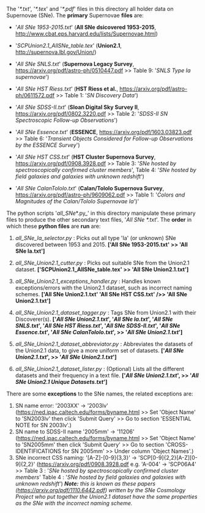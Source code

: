 The '_\*.txt_', '_\*.tex_' and '_\*.pdf_' files in this directory all holder data on Supernovae (SNe). The **primary** Supernovae **files** are:
 - '*All SNe 1953-2015.txt*' (**All SNe dsicovered 1953-2015**, http://www.cbat.eps.harvard.edu/lists/Supernovae.html)

 - '*SCPUnion2.1_AllSNe_table.tex*' (**Union2.1**, http://supernova.lbl.gov/Union/)

 - '*All SNe SNLS.txt*' (**Supernova Legacy Survey**,  https://arxiv.org/pdf/astro-ph/0510447.pdf
                           \>> Table 9: '_SNLS Type Ia supernovae_')

 - '*All SNe HST Riess.txt*' (**HST Riess et al.**, https://arxiv.org/pdf/astro-ph/0611572.pdf
                                \>> Table 1: '_SN Discovery Data_')

 - '*All SNe SDSS-II.txt*' (**Sloan Digital Sky Survey II**, https://arxiv.org/pdf/0802.3220.pdf
                              \>> Table 2: '_SDSS-II SN Spectroscopic Follow-up   Observations_')

 - '*All SNe Essence.txt*' (**ESSENCE**, https://arxiv.org/pdf/1603.03823.pdf
                              \>> Table 6: '_Transient Objects Considered for Follow-up Observations by the ESSENCE Survey_')

 - '*All SNe HST CSS.txt*' (**HST Cluster Supernova Survey**, https://arxiv.org/pdf/0908.3928.pdf
                              \>> Table 3: '_SNe hosted by spectroscopically confirmed cluster members_',
                                  Table 4: '_SNe hosted by field galaxies and galaxies with unknown redshift_')
 - '*All SNe CalanTololo.txt*' (**Calan/Tololo Supernova Survey**, https://arxiv.org/pdf/astro-ph/9609062.pdf
                                                \>> Table 1: '_Colors and Magnitudes of the Calan/Tololo Supernovae Ia_')'


The python scripts '_all_SNe_\*.py_' in this directory manipulate these primary files to produce the other secondary text files, '_All SNe \*.txt_'. The **order** in which these **python files** are **run** are:

 1. *all_SNe_Ia_selector.py* : Picks out all type 'Ia' (or unknown) SNe discovered between 1953 and 2015.
                               **['All SNe 1953-2015.txt'
                                    \>> 'All SNe Ia.txt']**

 2. *all_SNe_Union2.1_cutter.py* : Picks out suitable SNe from the Union2.1 dataset.
                                   **['SCPUnion2.1_AllSNe_table.tex'
                                        \>> 'All SNe Union2.1.txt']**
 3. *all_SNe_Union2.1_exceptions_handler.py* : Handles known exceptions/errors with the Union2.1 dataset, such as incorrect naming schemes.
                                               **['All SNe Union2.1.txt'
                                                  'All SNe HST CSS.txt'
                                                    />> 'All SNe Union2.1.txt']**

 4. *all_SNe_Union2.1_dataset_tagger.py* : Tags SNe from Union2.1 with their Discoverer(s).
                                           **['*All SNe Union2.1.txt*',
                                              '*All SNe Ia.txt*',
                                              '*All SNe SNLS.txt*',
                                              '*All SNe HST Riess.txt*',
                                              '*All SNe SDSS-II.txt*',
                                              '*All SNe Essence.txt*',
                                              '*All SNe CalanTololo.txt*',
                                                \>> '*All SNe Union2.1.txt*']**

 5. *all_SNe_Union2.1_dataset_abbreviator.py* : Abbreviates the datasets of the Union2.1 data, to give a more uniform set of datasets.
                                                **['*All SNe Union2.1.txt*',
                                                  \>> '*All SNe Union2.1.txt*']**

 6. *all_SNe_Union2.1_dataset_lister.py* : (Optional) Lists all the different datasets and their frequency in a text file.
                                           **['*All SNe Union2.1.txt*',
                                                \>> '*All SNe Union2.1 Unique Datasets.txt*']**


There are some **exceptions** to the SNe names, the related exceptions are:
 1. SN name error: '2003XX' -> '2003lv' (https://ned.ipac.caltech.edu/forms/byname.html
                                           \>> Set 'Object Name' to 'SN2003lv' then click 'Submit Query'
                                             \>> Go to section 'ESSENTIAL NOTE for SN 2003lv'.)
 2. SN name to SDSS-II name '2005mm' -> '11206' (https://ned.ipac.caltech.edu/forms/byname.html
                                                   \>> Set 'Object Name' to 'SN2005mm' then click 'Submit Query'
                                                     \>> Go to section 'CROSS-IDENTIFICATIONS for SN 2005mm'
                                                       \>> Under column 'Object Names'.)
 3. SNe incorrect CSS naming: '[A-Z]-[0-9]{3,3}' -> 'SCP[0-9]{2,2}[A-Z][0-9]{2,2}' (https://arxiv.org/pdf/0908.3928.pdf
                                    e.g. 'A-004' -> 'SCP06A4'                         \>> Table 3 : '_SNe hosted by spectroscopically confirmed cluster members_'
                                                                                          Table 4 : '_SNe hosted by field galaxies and galaxies with unknown redshift_')
                                                                                    ***Note:** this is known as these papers (https://arxiv.org/pdf/1110.6442.pdf) written by the SNe Cosmology Project who put together the Union2.1 dataset have the same properties as the SNe with the incorrect naming scheme.*
